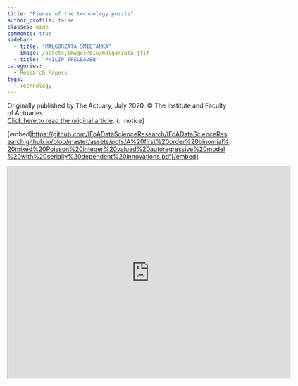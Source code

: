```yaml
---
title: "Pieces of the technology puzzle"
author_profile: false 
classes: wide
comments: true
sidebar:
  - title: "MAŁGORZATA ŚMIETANKA"
    image: /assets/images/bio/malgorzata.jfif
  - title: "PHILIP TRELEAVEN"
categories:
  - Research Papers
tags:
  - Technology
---
```


Originally published by The Actuary, July 2020. © The Institute and Faculty of Actuaries. <br>
<a href="https://www.theactuary.com/features/2020/07/08/pieces-technology-puzzle"> Click here to read the original article</a>.
{: .notice}

[embed]https://github.com/IFoADataScienceResearch/IFoADataScienceResearch.github.io/blob/master/assets/pdfs/A%20first%20order%20binomial%20mixed%20Poisson%20integer%20valued%20autoregressive%20model%20with%20serially%20dependent%20innovations.pdf[/embed]


<iframe src="https://github.com/IFoADataScienceResearch/IFoADataScienceResearch.github.io/blob/master/assets/pdfs/A%20first%20order%20binomial%20mixed%20Poisson%20integer%20valued%20autoregressive%20model%20with%20serially%20dependent%20innovations.pdf" width="640" height="480"></iframe>

